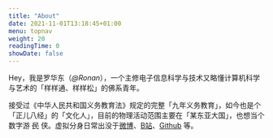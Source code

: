 ```yaml
---
title: "About"
date: 2021-11-01T13:18:45+01:00
menu: topnav
weight: 20
readingTime: 0
showDate: false
---
```


Hey，我是罗华东（_@Ronan_），一个主修电子信息科学与技术又略懂计算机科学与艺术的「样样通、样样松」的佛系青年。

接受过《中华人民共和国义务教育法》规定的完整「九年义务教育」，如今也是个「正儿八经」的「文化人」，目前的物理活动范围主要在「某东亚大国」，也想当个数字游 ~~民~~ 侠。虚拟分身日常出没于[微博](https://weibo.com/u/5995159469)、[B站](https://space.bilibili.com/538358251)、[Github](https://github.com/EchoZap) 等。
